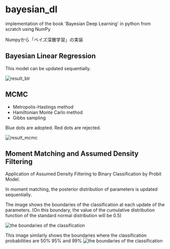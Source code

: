 # bayesian_dl
implementation of the book 'Bayesian Deep Learning' in python from scratch using NumPy

Numpyから「ベイズ深層学習」の実装

## Bayesian Linear Regression 
This model can be updated sequentially.

![result_blr](https://user-images.githubusercontent.com/74958594/124242836-22a86b80-db58-11eb-9b76-a09aa762bfc5.png)

## MCMC 
- Metropolis-Hastings method
- Hamiltonian Monte Carlo method
- Gibbs sampling

Blue dots are adopted.
Red dots are rejected.

![result_mcmc](https://user-images.githubusercontent.com/74958594/124243411-d3af0600-db58-11eb-8369-717d673acf6c.png)

## Moment Matching and Assumed Density Filtering
Application of Assumed Density Filtering to Binary Classification by Probit Model.

In moment matching, the posterior distribution of parameters is updated sequentially. 

The image shows the boundaries of the classification at each update of the parameters.
(On this boundary, the value of the  cumulative distribution function of the standard normal distribution will be 0.5)

![the boundaries of the classification](https://user-images.githubusercontent.com/74958594/126290607-f6af1190-cfcf-4a75-8a66-72eb2b143989.gif)

This image similarly shows the boundaries where the classification probabilities are 50% 95% and 99%
![the boundaries of the classification](https://user-images.githubusercontent.com/74958594/126291202-36a5f0f7-22a7-405c-a6f1-edf85be4e3d0.png)



